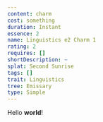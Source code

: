 ```yaml
---
content: charm
cost: something
duration: Instant
essence: 2
name: Linguistics e2 Charm 1
rating: 2
requires: []
shortDescription: ~
splat: Second Sunrise
tags: []
trait: Linguistics
tree: Emissary
type: Simple
---
```


Hello **world**!
